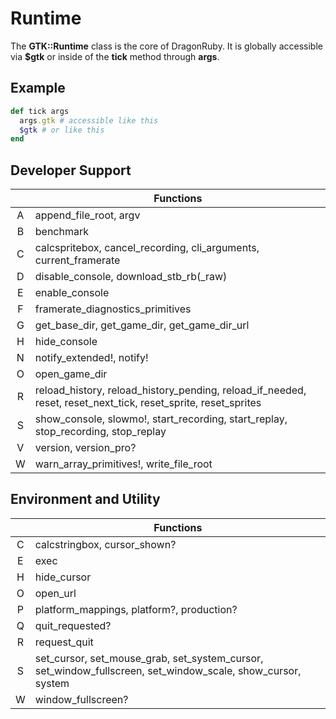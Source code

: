 # Runtime

The **GTK::Runtime** class is the core of DragonRuby. It is globally accessible via **$gtk** or inside of the **tick** method through **args**.

## Example

```ruby
def tick args
  args.gtk # accessible like this
  $gtk # or like this
end
```

## Developer Support

|| Functions |
|:---:|---|
| A | append_file_root, argv |
| B | benchmark |
| C | calcspritebox, cancel_recording, cli_arguments, current_framerate |
| D | disable_console, download_stb_rb(_raw) |
| E | enable_console |
| F | framerate_diagnostics_primitives |
| G | get_base_dir, get_game_dir, get_game_dir_url |
| H | hide_console |
| N | notify_extended!, notify! |
| O | open_game_dir |
| R | reload_history, reload_history_pending, reload_if_needed, reset, reset_next_tick, reset_sprite, reset_sprites |
| S | show_console, slowmo!, start_recording, start_replay, stop_recording, stop_replay |
| V | version, version_pro? |
| W | warn_array_primitives!, write_file_root |


## Environment and Utility

|| Functions |
|:---:|---|
| C | calcstringbox, cursor_shown? |
| E | exec |
| H | hide_cursor |
| O | open_url |
| P | platform_mappings, platform?, production?
| Q | quit_requested? |
| R | request_quit |
| S | set_cursor, set_mouse_grab, set_system_cursor, set_window_fullscreen, set_window_scale, show_cursor, system |
| W | window_fullscreen? |
